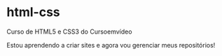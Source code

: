 # html-css
 Curso de HTML5 e CSS3 do Cursoemvídeo


Estou aprendendo a criar sites e agora vou gerenciar meus repositórios!